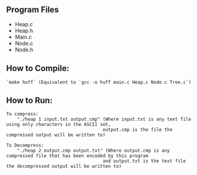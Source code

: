 

## Program Files
- Heap.c
- Heap.h
- Main.c
- Node.c
- Node.h
	
## How to Compile:

    `make huff` (Equivalent to `gcc -o huff main.c Heap.c Node.c Tree.c`)
  
## How to Run:

    To compress:
        "./heap 1 input.txt output.cmp" (Where input.txt is any text file using only characters in the ASCII set, 
                                        output.cmp is the file the compressed output will be written to)
    
    To Decompress:
        "./heap 2 output.cmp output.txt" (Where output.cmp is any compressed file that has been encoded by this program
                                        and output.txt is the text file the decompressed output will be written to)
